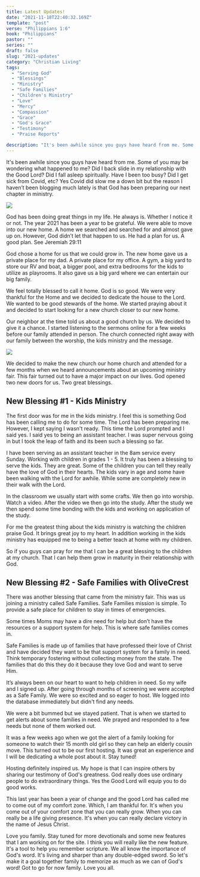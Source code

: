 ```yaml
---
title: Latest Updates!
date: "2021-11-18T22:40:32.169Z"
template: "post"
verse: "Philippians 1:6"
book: "Philippians"
pastor: ""
series: ""
draft: false
slug: "2021-updates"
category: "Christian Living"
tags:
  - "Serving God"
  - "Blessings"
  - "Ministry"
  - "Safe Families"
  - "Children's Ministry"
  - "Love"
  - "Mercy"
  - "Compassion"
  - "Grace"
  - "God's Grace"
  - "Testimony"
  - "Praise Reports"

description: "It's been awhile since you guys have heard from me. Some of you may be wondering what happened to me?"
---
```



It's been awhile since you guys have heard from me. Some of you may be wondering what happened to me? Did I back slide in my relationship with the Good Lord? Did I fall asleep spiritually. Have I been too busy? Did I get sick from Covid, etc? Yes Covid did slow me a down bit but the reason I haven’t been blogging much lately is that God has been preparing our next chapter in ministry. 

<div class="post-image">
  <img src="/media/posts/2021-updates-2.jpg" />
</div>


God has been doing great things in my life. He always is. Whether I notice it or not. The year 2021 has been a year to be grateful. We were able to move into our new home. A home we searched and searched for and almost gave up on. However, God didn’t let that happen to us. He had a plan for us. A good plan. See Jeremiah 29:11

God chose a home for us that we could grow in. The new home gave us a private place for my dad. A private place for my office. A gym, a big yard to store our RV and boat, a bigger pool, and extra bedrooms for the kids to utilize as playrooms. It also gave us a big yard where we can entertain our big family.

We feel totally blessed to call it home. God is so good. We were very thankful for the Home and we decided to dedicate the house to the Lord. We wanted to be good stewards of the home. We started praying about it and decided to start looking for a new church closer to our new home. 

Our neighbor at the time told us about a good church by us. We decided to give it a chance. I started listening to the sermons online for a few weeks before our family attended in person. The church connected right away with our family between the worship, the kids ministry and the message.

<div class="post-image">
  <img src="/media/posts/2021-updates-church.jpg" />
</div>


We decided to make the new church our home church and attended for a few months when we heard announcements about an upcoming ministry fair. This fair turned out to have a major impact on our lives. God opened two new doors for us. Two great blessings. 

## New Blessing #1 - Kids Ministry

The first door was for me in the kids ministry. I feel this is something God has been calling me to do for some time. The Lord has been preparing me. However, I kept saying I wasn't ready. This time the Lord prompted and I said yes. I said yes to being an assistant teacher. I was super nervous going in but I took the leap of faith and its been such a blessing so far. 

I have been serving as an assistant teacher in the 8am service every Sunday. Working with children in grades 1 - 5. It truly has been a blessing to serve the kids. They are great. Some of the children you can tell they really have the love of God in their hearts. The kids vary in age and some have been walking with the Lord for awhile. While some are completely new in their walk with the Lord. 

In the classroom we usually start with some crafts. We then go into worship. Watch a video. After the video we then go into the study. After the study we then spend some time bonding with the kids and working on application of the study. 

For me the greatest thing about the kids ministry is watching the children praise God. It brings great joy to my heart. In addition working in the kids ministry has equipped me to being a better teach at home with my children. 

So if you guys can pray for me that I can be a great blessing to the children at my church. That I can help them grow in maturity in their relationship with God. 

## New Blessing #2 - Safe Families with OliveCrest 

There was another blessing that came from the ministry fair. This was us joining a ministry called Safe Families. Safe Families mission is simple. To provide a safe place for children to stay in times of emergencies. 

Some times Moms may have a dire need for help but don’t have the resources or a support system for help. This is where safe families comes in. 

Safe Families is made up of families that have professed their love of Christ and have decided they want to be that support system for a family in need. Think temporary fostering without collecting money from the state. The families that do this they do it because they love God and want to serve Him. 

It’s always been on our heart to want to help children in need. So my wife and I signed up. After going through months of screening we were accepted as a Safe Family. We were so excited and so eager to host. We logged into the database immediately but didn't find any needs.

We were a bit bummed but we stayed patient. That is when we started to get alerts about some families in need. We prayed and responded to a few needs but none of them worked out. 

It was a few weeks ago when we got the alert of a family looking for someone to watch their 15 month old girl so they can help an elderly cousin move. This turned out to be our first hosting. It was great an experience and I will be dedicating a whole post about it. Stay tuned! 

Hosting definitely inspired us. My hope is that I can inspire others by sharing our testimony of God's greatness. God really does use ordinary people to do extraordinary things. Yes the Good Lord will equip you to do good works. 

This last year has been a year of change and the good Lord has called me to come out of my comfort zone. Which, I am thankful for. It's when you come out of your comfort zone that you can really grow. When you can really be a life giving presence. It's when you can really declare victory in the name of Jesus Christ. 

Love you family. Stay tuned for more devotionals and some new features that I am working on for the site. I think you will really like the new feature. It's a tool to help you remember scripture. We all know the importance of God's word. It's living and sharper than any double-edged sword. So let's make it a goal together family to memorize as much as we can of God's word! Got to go for now family. Love you all.     
